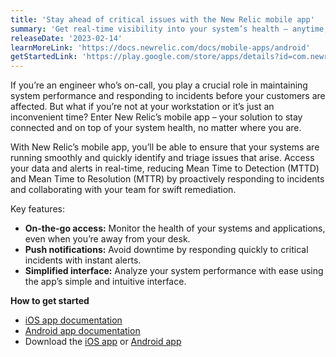 ```yaml
---
title: 'Stay ahead of critical issues with the New Relic mobile app'
summary: 'Get real-time visibility into your system’s health – anytime, anywhere.'
releaseDate: '2023-02-14'
learnMoreLink: 'https://docs.newrelic.com/docs/mobile-apps/android' 
getStartedLink: 'https://play.google.com/store/apps/details?id=com.newrelic.rpm&hl=en_US&gl=US'
---
```


If you’re an engineer who’s on-call, you play a crucial role in maintaining system performance and responding to incidents before your customers are affected. But what if you’re not at your workstation or it’s just an inconvenient time? Enter New Relic’s mobile app – your solution to stay connected and on top of your system health, no matter where you are.

With New Relic’s mobile app, you’ll be able to ensure that your systems are running smoothly and quickly identify and triage issues that arise. Access your data and alerts in real-time, reducing Mean Time to Detection (MTTD) and Mean Time to Resolution (MTTR) by proactively responding to incidents and collaborating with your team for swift remediation.

Key features:
* **On-the-go access:** Monitor the health of your systems and applications, even when you’re away from your desk.
* **Push notifications:** Avoid downtime by responding quickly to critical incidents with instant alerts.
* **Simplified interface:** Analyze your system performance with ease using the app’s simple and intuitive interface.  

**How to get started** 
* [iOS app documentation](https://docs.newrelic.com/docs/mobile-apps/ios/) 
* [Android app documentation](https://docs.newrelic.com/docs/mobile-apps/android/) 
* Download the [iOS app](https://apps.apple.com/us/app/new-relic/id594038638) or [Android app](https://play.google.com/store/apps/details?id=com.newrelic.rpm&hl=en_US&gl=US)
